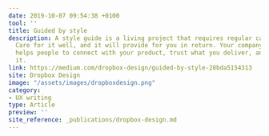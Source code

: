 ```yaml
---
date: 2019-10-07 09:54:38 +0100
tool: ''
title: Guided by style
description: A style guide is a living project that requires regular care and maintenance.
  Care for it well, and it will provide for you in return. Your company’s writing
  helps people to connect with your product, trust what you deliver, and keep using
  it.
link: https://medium.com/dropbox-design/guided-by-style-28bda5154313
site: Dropbox Design
image: "/assets/images/dropboxdesign.png"
category:
- UX writing
type: Article
preview: ''
site_reference: _publications/dropbox-design.md
---
```


